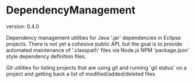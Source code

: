 DependencyManagement
==============
version: 0.4.0

Dependency management utilities for Java '.jar' dependencies in Eclipse projects. 
There is not yet a cohesive public API, but the goal is to provide automated maintenance of '.classpath' files via Node.js NPM 'package.json' style dependency definition files.

Git utilities for listing projects that are using git and running 'git status' on a project and getting back a list of modified/added/deleted files